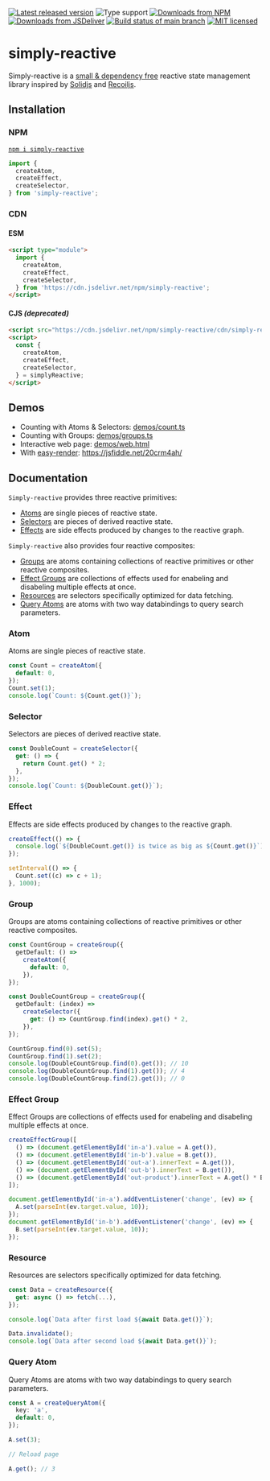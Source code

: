 [![Latest released version](https://img.shields.io/npm/v/simply-reactive)](https://www.npmjs.com/package/simply-reactive)
![Type support](https://img.shields.io/npm/types/simply-reactive)
[![Downloads from NPM](https://img.shields.io/npm/dm/simply-reactive?label=downloads%20npm)](https://www.npmjs.com/package/simply-reactive)
[![Downloads from JSDeliver](https://img.shields.io/jsdelivr/npm/hm/simply-reactive?label=downloads%20jsDelivr)](https://www.jsdelivr.com/package/npm/simply-reactive)
[![Build status of main branch](https://img.shields.io/circleci/build/github/Olian04/simply-reactive/main?label=test%20%26%20build)](https://app.circleci.com/pipelines/github/Olian04/simply-reactive)
[![MIT licensed](https://img.shields.io/npm/l/simply-reactive)](./LICENSE)

# simply-reactive

Simply-reactive is a [small & dependency free](https://bundlephobia.com/package/simply-reactive) reactive state management library inspired by [Solidjs](https://github.com/solidjs/solid) and [Recoiljs](https://github.com/facebookexperimental/Recoil).

## Installation

### NPM

[`npm i simply-reactive`](https://www.npmjs.com/package/simply-reactive)

```ts
import {
  createAtom,
  createEffect,
  createSelector,
} from 'simply-reactive';
```

### CDN

#### ESM

```html
<script type="module">
  import {
    createAtom,
    createEffect,
    createSelector,
  } from 'https://cdn.jsdelivr.net/npm/simply-reactive';
</script>
```

#### CJS _(deprecated)_

```html
<script src="https://cdn.jsdelivr.net/npm/simply-reactive/cdn/simply-reactive.js"></script>
<script>
  const {
    createAtom,
    createEffect,
    createSelector,
  } = simplyReactive;
</script>
```

## Demos

- Counting with Atoms & Selectors: [demos/count.ts](./demos/count.ts)
- Counting with Groups: [demos/groups.ts](./demos/groups.ts)
- Interactive web page: [demos/web.html](./demos/web.html)
- With [easy-render](https://github.com/Olian04/easy-render): <https://jsfiddle.net/20crm4ah/>

## Documentation

`Simply-reactive` provides three reactive primitives:

- [Atoms](#atom) are single pieces of reactive state.
- [Selectors](#selector) are pieces of derived reactive state.
- [Effects](#effect) are side effects produced by changes to the reactive graph.

`Simply-reactive` also provides four reactive composites:

- [Groups](#group) are atoms containing collections of reactive primitives or other reactive composites.
- [Effect Groups](#effect-group) are collections of effects used for enabeling and disabeling multiple effects at once.
- [Resources](#resource) are selectors specifically optimized for data fetching.
- [Query Atoms](#query-atom) are atoms with two way databindings to query search parameters.

### Atom

Atoms are single pieces of reactive state.

```ts
const Count = createAtom({
  default: 0,
});
Count.set(1);
console.log(`Count: ${Count.get()}`);
```

### Selector

Selectors are pieces of derived reactive state.

```ts
const DoubleCount = createSelector({
  get: () => {
    return Count.get() * 2;
  },
});
console.log(`Count: ${DoubleCount.get()}`);
```

### Effect

Effects are side effects produced by changes to the reactive graph.

```ts
createEffect(() => {
  console.log(`${DoubleCount.get()} is twice as big as ${Count.get()}`);
});

setInterval(() => {
  Count.set((c) => c + 1);
}, 1000);
```

### Group

Groups are atoms containing collections of reactive primitives or other reactive composites.

```ts
const CountGroup = createGroup({
  getDefault: () =>
    createAtom({
      default: 0,
    }),
});

const DoubleCountGroup = createGroup({
  getDefault: (index) =>
    createSelector({
      get: () => CountGroup.find(index).get() * 2,
    }),
});

CountGroup.find(0).set(5);
CountGroup.find(1).set(2);
console.log(DoubleCountGroup.find(0).get()); // 10
console.log(DoubleCountGroup.find(1).get()); // 4
console.log(DoubleCountGroup.find(2).get()); // 0
```

### Effect Group

Effect Groups are collections of effects used for enabeling and disabeling multiple effects at once.

```ts
createEffectGroup([
  () => (document.getElementById('in-a').value = A.get()),
  () => (document.getElementById('in-b').value = B.get()),
  () => (document.getElementById('out-a').innerText = A.get()),
  () => (document.getElementById('out-b').innerText = B.get()),
  () => (document.getElementById('out-product').innerText = A.get() * B.get()),
]);

document.getElementById('in-a').addEventListener('change', (ev) => {
  A.set(parseInt(ev.target.value, 10));
});
document.getElementById('in-b').addEventListener('change', (ev) => {
  B.set(parseInt(ev.target.value, 10));
});
```

### Resource

Resources are selectors specifically optimized for data fetching.

```ts
const Data = createResource({
  get: async () => fetch(...),
});

console.log(`Data after first load ${await Data.get()}`);

Data.invalidate();
console.log(`Data after second load ${await Data.get()}`);
```

### Query Atom

Query Atoms are atoms with two way databindings to query search parameters.

```ts
const A = createQueryAtom({
  key: 'a',
  default: 0,
});

A.set(3);

// Reload page

A.get(); // 3
```
